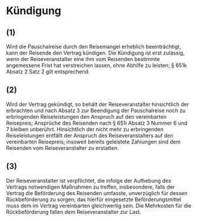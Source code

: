 # Kündigung



## (1)

 Wird die Pauschalreise durch den Reisemangel erheblich beeinträchtigt, kann der Reisende den Vertrag kündigen. Die Kündigung ist erst zulässig, wenn der Reiseveranstalter eine ihm vom Reisenden bestimmte angemessene Frist hat verstreichen lassen, ohne Abhilfe zu leisten; § 651k Absatz 2 Satz 2 gilt entsprechend.

## (2)

 Wird der Vertrag gekündigt, so behält der Reiseveranstalter hinsichtlich der erbrachten und nach Absatz 3 zur Beendigung der Pauschalreise noch zu erbringenden Reiseleistungen den Anspruch auf den vereinbarten Reisepreis; Ansprüche des Reisenden nach § 651i Absatz 3 Nummer 6 und 7 bleiben unberührt. Hinsichtlich der nicht mehr zu erbringenden Reiseleistungen entfällt der Anspruch des Reiseveranstalters auf den vereinbarten Reisepreis; insoweit bereits geleistete Zahlungen sind dem Reisenden vom Reiseveranstalter zu erstatten.

## (3)

 Der Reiseveranstalter ist verpflichtet, die infolge der Aufhebung des Vertrags notwendigen Maßnahmen zu treffen, insbesondere, falls der Vertrag die Beförderung des Reisenden umfasste, unverzüglich für dessen Rückbeförderung zu sorgen; das hierfür eingesetzte Beförderungsmittel muss dem im Vertrag vereinbarten gleichwertig sein. Die Mehrkosten für die Rückbeförderung fallen dem Reiseveranstalter zur Last. 

